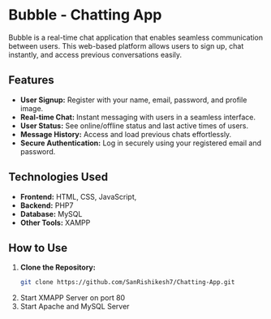 # Bubble - Chatting App

Bubble is a real-time chat application that enables seamless communication between users. This web-based platform allows users to sign up, chat instantly, and access previous conversations easily.

## Features

- **User Signup:** Register with your name, email, password, and profile image.
- **Real-time Chat:** Instant messaging with users in a seamless interface.
- **User Status:** See online/offline status and last active times of users.
- **Message History:** Access and load previous chats effortlessly.
- **Secure Authentication:** Log in securely using your registered email and password.

## Technologies Used

- **Frontend:** HTML, CSS, JavaScript,
- **Backend:** PHP7
- **Database:** MySQL
- **Other Tools:** XAMPP

## How to Use

1. **Clone the Repository:**
   ```bash
   git clone https://github.com/SanRishikesh7/Chatting-App.git
   
2. Start XMAPP Server on port 80
3. Start Apache and MySQL Server


